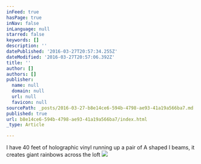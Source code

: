 ```yaml
---
inFeed: true
hasPage: true
inNav: false
inLanguage: null
starred: false
keywords: []
description: ''
datePublished: '2016-03-27T20:57:34.255Z'
dateModified: '2016-03-27T20:57:06.392Z'
title: ''
author: []
authors: []
publisher:
  name: null
  domain: null
  url: null
  favicon: null
sourcePath: _posts/2016-03-27-b8e14ce6-594b-4798-ae93-41a19a566ba7.md
published: true
url: b8e14ce6-594b-4798-ae93-41a19a566ba7/index.html
_type: Article

---
```

I have 40 feet of holographic vinyl running up a pair of A shaped I beams, it creates giant rainbows across the loft
![](https://the-grid-user-content.s3-us-west-2.amazonaws.com/8a970bbe-7ff1-4851-bc82-3861be76410d.jpg)